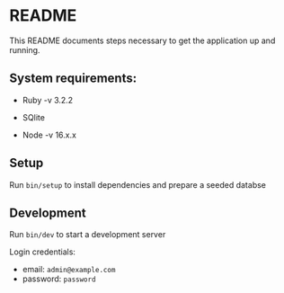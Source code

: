 # README

This README documents steps necessary to get the
application up and running.

## System requirements:

* Ruby -v 3.2.2

* SQlite

* Node -v 16.x.x

## Setup

Run `bin/setup` to install dependencies and prepare a seeded databse

## Development

Run `bin/dev` to start a development server

Login credentials:

  * email: `admin@example.com`
  * password: `password`


